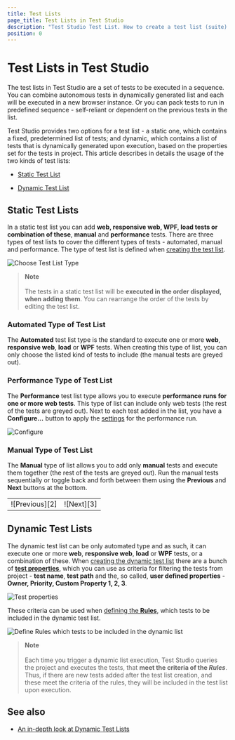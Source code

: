 ```yaml
---
title: Test Lists
page_title: Test Lists in Test Studio
description: "Test Studio Test List. How to create a test list (suite) in Test Studio. Static test list dynamic test list"
position: 0
---
```

# Test Lists in Test Studio

The test lists in Test Studio are a set of tests to be executed in a sequence. You can combine autonomous tests in dynamically generated list and each will be executed in a new browser instance. Or you can pack tests to run in predefined sequence - self-reliant or dependent on the previous tests in the list.

Test Studio provides two options for a test list - a static one, which contains a fixed, predetermined list of tests; and dynamic, which contains a list of tests that is dynamically generated upon execution, based on the properties set for the tests in project. This article describes in details the usage of the two kinds of test lists:

- <a href="#static-test-lists">Static Test List</a>
* <a href="#dynamic-test-lists">Dynamic Test List</a> 

## <strong>Static Test Lists</strong>

In a static test list you can add **web, responsive web, WPF, load tests or combination of these**, **manual** and **performance** tests. There are three types of test lists to cover the different types of tests - automated, manual and performance. The type of test list is defined when <a href="/features/test-lists/create-test-lists#choose-name-and-type-of-the-test-list" target="_blank">creating the test list</a>.

![Choose Test List Type][1]

> __Note__
><br>
><br>
> The tests in a static test list will be **executed in the order displayed, when adding them**. You can rearrange the order of the tests by editing the test list.

### Automated Type of Test List

The **Automated** test list type is the standard to execute one or more **web**, **responsive web**, **load** or **WPF** tests. When creating this type of list, you can only choose the listed kind of tests to include (the manual tests are greyed out).

### Performance Type of Test List

The **Performance** test list type allows you to execute **performance runs for one or more web tests**. This type of list can include only web tests (the rest of the tests are greyed out). Next to each test added in the list, you have a __Configure...__ button to apply the <a href="/features/testing-types/performance-testing/gather-perfomance-data" target="_blank">settings</a> for the performance run.

![Configure][4]

### Manual Type of Test List

The **Manual** type of list allows you to add only **manual** tests and execute them together (the rest of the tests are greyed out). Run the manual tests sequentially or toggle back and forth between them using the **Previous** and **Next** buttons at the bottom.

<table id="no-table">
	<tr>
		<td>![Previous][2]</td>
		<td>![Next][3]</td>
	</tr>
<table>

## <strong>Dynamic Test Lists</strong>

The dynamic test list can be only automated type and as such, it can execute one or more **web**, **responsive web**, **load** or **WPF** tests, or a combination of these. When <a href="/features/test-lists/create-test-lists#how-to-create-a-dynamic-test-list" target="_blank">creating the dynamic test list</a> there are a bunch of <a href="/features/test-maintenance/test-properties-standalone" target="_blank">__test properties__</a>, which you can use as criteria for filtering the tests from project - __test name__, __test path__ and the, so called, __user defined properties__ - __Owner, Priority, Custom Property 1, 2, 3__.

![Test properties][6]

These criteria can be used when <a href="/features/test-lists/create-test-lists#create-dynamic-test-list" target="_blank">defining the __Rules__</a>, which tests to be included in the dynamic test list.

![Define Rules which tests to be included in the dynamic list][8]

> __Note__
><br>
><br>
> Each time you trigger a dynamic list execution, Test Studio queries the project and executes the tests, that __meet the criteria of the _Rules___. Thus, if there are new tests added after the test list creation, and these meet the criteria of the rules, they will be included in the test list upon execution.

## See also ##

* <a href="http://blogs.telerik.com/automated-testing-tools/posts/13-09-23/power-of-dynamic-test-lists" target="_blank">An in-depth look at Dynamic Test Lists</a>

[1]: /img/automated-tests/test-lists/test-lists-types/fig1.png
[2]: /img/automated-tests/test-lists/test-lists-types/fig2.png
[3]: /img/automated-tests/test-lists/test-lists-types/fig3.png
[4]: /img/automated-tests/test-lists/test-lists-types/fig4.png
[5]: /img/automated-tests/test-lists/test-lists-types/fig5.png
[6]: /img/automated-tests/test-lists/test-lists-types/fig6.png
[7]: /img/automated-tests/test-lists/test-lists-types/fig7.png
[8]: /img/automated-tests/test-lists/test-lists-types/fig8.png
[9]: /img/automated-tests/test-lists/test-lists-types/fig2_FilterTestsByType.png
[10]: /img/automated-tests/test-lists/test-lists-types/fig2_searchField.png
[11]: /img/automated-tests/test-lists/test-lists-types/fig2_collapse.png
